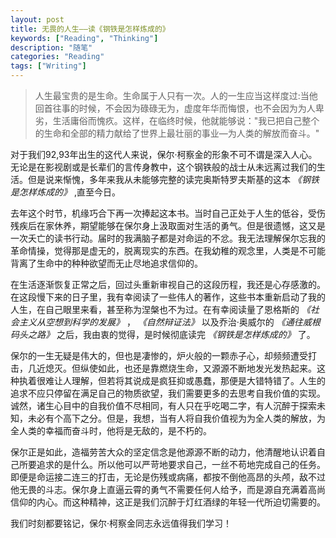 ```yaml
---
layout: post
title: 无畏的人生——读《钢铁是怎样炼成的》
keywords: ["Reading", "Thinking"]
description: "随笔"
categories: "Reading"
tags: ["Writing"]
---
```

> 人生最宝贵的是生命。生命属于人只有一次。人的一生应当这样度过:当他回首往事的时候，不会因为碌碌无为，虚度年华而悔恨，也不会因为为人卑劣，生活庸俗而愧疚。这样，在临终时候，他就能够说："我已把自己整个的生命和全部的精力献给了世界上最壮丽的事业—为人类的解放而奋斗。"


对于我们92,93年出生的这代人来说，保尔·柯察金的形象不可不谓是深入人心。无论是在影视剧或是长辈们的言传身教中，这个钢铁般的战士从未远离过我们的生活。但是说来惭愧，多年来我从未能够完整的读完奥斯特罗夫斯基的这本 _《钢铁是怎样炼成的》_ ,直至今日。

去年这个时节，机缘巧合下再一次捧起这本书。当时自己正处于人生的低谷，受伤残疾后在家休养，期望能够在保尔身上汲取面对生活的勇气。但是很遗憾，这又是一次夭亡的读书行动。届时的我满脑子都是对命运的不忿。我无法理解保尔忘我的革命情操，觉得那是虚无的，脱离现实的东西。在我幼稚的观念里，人类是不可能背离了生命中的种种欲望而无止尽地追求信仰的。

在生活逐渐恢复正常之后，回过头重新审视自己的这段历程，我还是心存感激的。在这段慢下来的日子里，我有幸阅读了一些伟人的著作，这些书本重新启动了我的人生，在自己眼里来看，甚至称为涅槃也不为过。在有幸阅读量了恩格斯的 _《社会主义从空想到科学的发展》_ ， _《自然辩证法》_ 以及乔治·奥威尔的 _《通往威根码头之路》_ 之后，我由衷的觉得，是时候彻底读完 _《钢铁是怎样炼成的》_ 了。

保尔的一生无疑是伟大的，但也是凄惨的，炉火般的一颗赤子心，却频频遭受打击，几近熄灭。但纵使如此，也还是靠燃烧生命，又源源不断地发光发热起来。这种执着很难让人理解，但若将其说成是疯狂抑或愚蠢，那便是大错特错了。人生的追求不应只停留在满足自己的物质欲望，我们需要更多的去思考自我价值的实现。诚然，诸生心目中的自我价值不尽相同，有人只在乎吃喝二字，有人沉醉于探索未知，未必有个高下之分。但是，我想，当有人将自我价值视为为全人类的解放，为全人类的幸福而奋斗时，他将是无敌的，是不朽的。

保尔正是如此，造福劳苦大众的坚定信念是他源源不断的动力，他清醒地认识着自己所要追求的是什么。所以他可以严苛地要求自己，一丝不苟地完成自己的任务。即便是命运接二连三的打击，无论是伤残或病痛，都按不倒他高昂的头颅，敌不过他无畏的斗志。保尔身上直逼云霄的勇气不需要任何人给予，而是源自充满着高尚信仰的内心。而这种精神，这正是我们沉醉于灯红酒绿的年轻一代所迫切需要的。

我们时刻都要铭记，保尔·柯察金同志永远值得我们学习！
